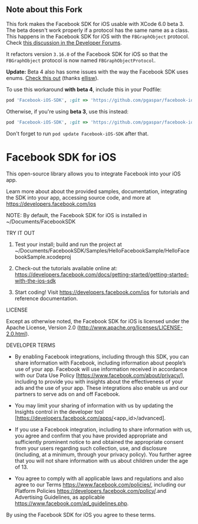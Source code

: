 Note about this Fork
--------------------

This fork makes the Facebook SDK for iOS usable with XCode 6.0 beta 3. The beta doesn't work properly if a protocol has the same name as a class. This happens in the Facebook SDK for iOS with the `FBGraphObject` protocol. Check [this discussion in the Developer Forums](https://devforums.apple.com/message/1002106#1002106).

It refactors version `3.16.0` of the Facebook SDK for iOS so that the `FBGraphObject` protocol is now named `FBGraphObjectProtocol`.

**Update:** Beta 4 also has some issues with the way the Facebook SDK uses enums. [Check this out](https://github.com/pgaspar/facebook-ios-sdk/pull/1) (thanks [ellisw](https://github.com/ellisw)).

To use this workaround **with beta 4**, include this in your Podfile:

```ruby
pod 'Facebook-iOS-SDK', :git => 'https://github.com/pgaspar/facebook-ios-sdk.git'
```

Otherwise, if you're using **beta 3**, use this instead:

```ruby
pod 'Facebook-iOS-SDK', :git => 'https://github.com/pgaspar/facebook-ios-sdk.git', :branch => 'beta3'
```

Don't forget to run `pod update Facebook-iOS-SDK` after that.

Facebook SDK for iOS
====================

This open-source library allows you to integrate Facebook into your iOS app.

Learn more about about the provided samples, documentation, integrating the SDK into your app, accessing source code, and more at https://developers.facebook.com/ios

NOTE: By default, the Facebook SDK for iOS is installed in ~/Documents/FacebookSDK

TRY IT OUT

1. Test your install; build and run the project at ~/Documents/FacebookSDK/Samples/HelloFacebookSample/HelloFacebookSample.xcodeproj

2. Check-out the tutorials available online at: https://developers.facebook.com/docs/getting-started/getting-started-with-the-ios-sdk

3. Start coding! Visit https://developers.facebook.com/ios for tutorials and reference documentation.

LICENSE

Except as otherwise noted, the Facebook SDK for iOS is licensed under the Apache License, Version 2.0 (http://www.apache.org/licenses/LICENSE-2.0.html).

DEVELOPER TERMS

- By enabling Facebook integrations, including through this SDK, you can share information with Facebook, including information about people’s use of your app. Facebook will use information received in accordance with our Data Use Policy [https://www.facebook.com/about/privacy/], including to provide you with insights about the effectiveness of your ads and the use of your app.  These integrations also enable us and our partners to serve ads on and off Facebook.

- You may limit your sharing of information with us by updating the Insights control in the developer tool [https://developers.facebook.com/apps/<app_id>/advanced].

- If you use a Facebook integration, including to share information with us, you agree and confirm that you have provided appropriate and sufficiently prominent notice to and obtained the appropriate consent from your users regarding such collection, use, and disclosure (including, at a minimum, through your privacy policy). You further agree that you will not share information with us about children under the age of 13.

- You agree to comply with all applicable laws and regulations and also agree to our Terms <https://www.facebook.com/policies/>, including our Platform Policies <https://developers.facebook.com/policy/>.and Advertising Guidelines, as applicable <https://www.facebook.com/ad_guidelines.php>.

By using the Facebook SDK for iOS you agree to these terms.
